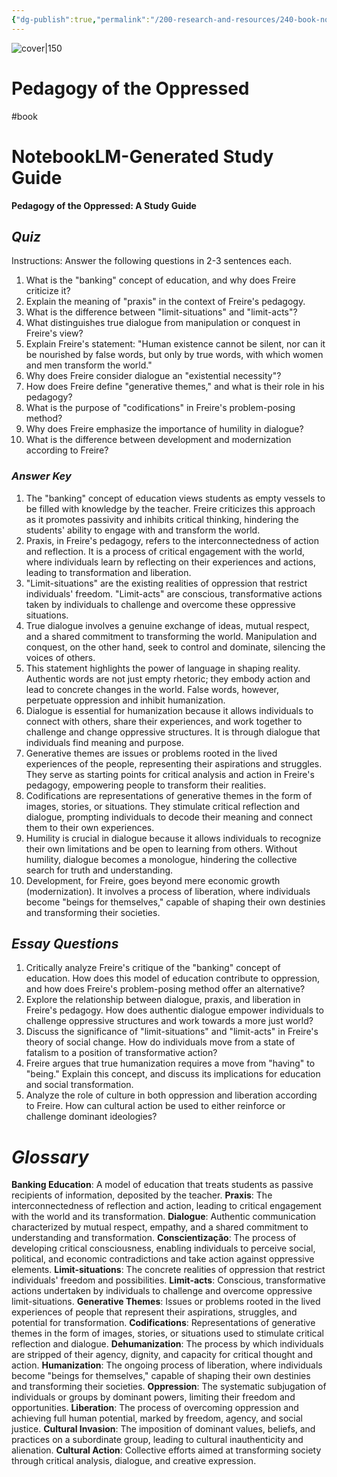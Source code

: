 ```yaml
---
{"dg-publish":true,"permalink":"/200-research-and-resources/240-book-notes/pedagogy-of-the-oppressed-paulo-freire/","title":"Pedagogy of the Oppressed","tags":["📚Book"]}
---
```



![cover|150](http://books.google.com/books/content?id=r51MDwAAQBAJ&printsec=frontcover&img=1&zoom=1&edge=curl&source=gbs_api)

# Pedagogy of the Oppressed

#book

# NotebookLM-Generated Study Guide
**Pedagogy of the Oppressed: A Study Guide**

## *Quiz*

Instructions: Answer the following questions in 2-3 sentences each.

1. What is the "banking" concept of education, and why does Freire criticize it?
2. Explain the meaning of "praxis" in the context of Freire's pedagogy.
3. What is the difference between "limit-situations" and "limit-acts"?
4. What distinguishes true dialogue from manipulation or conquest in Freire's view?
5. Explain Freire's statement: "Human existence cannot be silent, nor can it be nourished by false words, but only by true words, with which women and men transform the world."
6. Why does Freire consider dialogue an "existential necessity"?
7. How does Freire define "generative themes," and what is their role in his pedagogy?
8. What is the purpose of "codifications" in Freire's problem-posing method?
9. Why does Freire emphasize the importance of humility in dialogue?
10. What is the difference between development and modernization according to Freire?

### *Answer Key*

1. The "banking" concept of education views students as empty vessels to be filled with knowledge by the teacher. Freire criticizes this approach as it promotes passivity and inhibits critical thinking, hindering the students' ability to engage with and transform the world.
2. Praxis, in Freire's pedagogy, refers to the interconnectedness of action and reflection. It is a process of critical engagement with the world, where individuals learn by reflecting on their experiences and actions, leading to transformation and liberation.
3. "Limit-situations" are the existing realities of oppression that restrict individuals' freedom. "Limit-acts" are conscious, transformative actions taken by individuals to challenge and overcome these oppressive situations.
4. True dialogue involves a genuine exchange of ideas, mutual respect, and a shared commitment to transforming the world. Manipulation and conquest, on the other hand, seek to control and dominate, silencing the voices of others.
5. This statement highlights the power of language in shaping reality. Authentic words are not just empty rhetoric; they embody action and lead to concrete changes in the world. False words, however, perpetuate oppression and inhibit humanization.
6. Dialogue is essential for humanization because it allows individuals to connect with others, share their experiences, and work together to challenge and change oppressive structures. It is through dialogue that individuals find meaning and purpose.
7. Generative themes are issues or problems rooted in the lived experiences of the people, representing their aspirations and struggles. They serve as starting points for critical analysis and action in Freire's pedagogy, empowering people to transform their realities.
8. Codifications are representations of generative themes in the form of images, stories, or situations. They stimulate critical reflection and dialogue, prompting individuals to decode their meaning and connect them to their own experiences.
9. Humility is crucial in dialogue because it allows individuals to recognize their own limitations and be open to learning from others. Without humility, dialogue becomes a monologue, hindering the collective search for truth and understanding.
10. Development, for Freire, goes beyond mere economic growth (modernization). It involves a process of liberation, where individuals become "beings for themselves," capable of shaping their own destinies and transforming their societies.

## *Essay Questions*

1. Critically analyze Freire's critique of the "banking" concept of education. How does this model of education contribute to oppression, and how does Freire's problem-posing method offer an alternative?
2. Explore the relationship between dialogue, praxis, and liberation in Freire's pedagogy. How does authentic dialogue empower individuals to challenge oppressive structures and work towards a more just world?
3. Discuss the significance of "limit-situations" and "limit-acts" in Freire's theory of social change. How do individuals move from a state of fatalism to a position of transformative action?
4. Freire argues that true humanization requires a move from "having" to "being." Explain this concept, and discuss its implications for education and social transformation.
5. Analyze the role of culture in both oppression and liberation according to Freire. How can cultural action be used to either reinforce or challenge dominant ideologies?

# *Glossary*

**Banking Education**: A model of education that treats students as passive recipients of information, deposited by the teacher.
**Praxis**: The interconnectedness of reflection and action, leading to critical engagement with the world and its transformation.
**Dialogue**: Authentic communication characterized by mutual respect, empathy, and a shared commitment to understanding and transformation.
**Conscientização**: The process of developing critical consciousness, enabling individuals to perceive social, political, and economic contradictions and take action against oppressive elements.
**Limit-situations**: The concrete realities of oppression that restrict individuals' freedom and possibilities.
**Limit-acts**: Conscious, transformative actions undertaken by individuals to challenge and overcome oppressive limit-situations.
**Generative Themes**: Issues or problems rooted in the lived experiences of people that represent their aspirations, struggles, and potential for transformation.
**Codifications**: Representations of generative themes in the form of images, stories, or situations used to stimulate critical reflection and dialogue.
**Dehumanization**: The process by which individuals are stripped of their agency, dignity, and capacity for critical thought and action.
**Humanization**: The ongoing process of liberation, where individuals become "beings for themselves," capable of shaping their own destinies and transforming their societies.
**Oppression**: The systematic subjugation of individuals or groups by dominant powers, limiting their freedom and opportunities.
**Liberation**: The process of overcoming oppression and achieving full human potential, marked by freedom, agency, and social justice.
**Cultural Invasion**: The imposition of dominant values, beliefs, and practices on a subordinate group, leading to cultural inauthenticity and alienation.
**Cultural Action**: Collective efforts aimed at transforming society through critical analysis, dialogue, and creative expression.